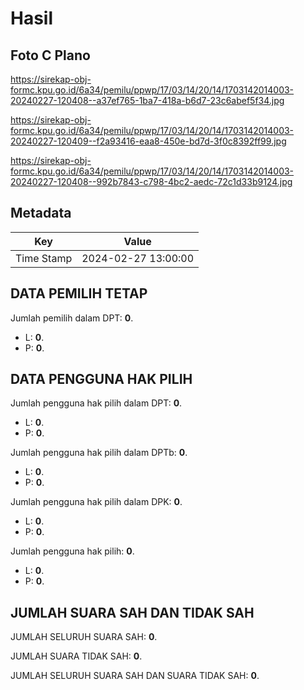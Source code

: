 # Hasil

## Foto C Plano

https://sirekap-obj-formc.kpu.go.id/6a34/pemilu/ppwp/17/03/14/20/14/1703142014003-20240227-120408--a37ef765-1ba7-418a-b6d7-23c6abef5f34.jpg

https://sirekap-obj-formc.kpu.go.id/6a34/pemilu/ppwp/17/03/14/20/14/1703142014003-20240227-120409--f2a93416-eaa8-450e-bd7d-3f0c8392ff99.jpg

https://sirekap-obj-formc.kpu.go.id/6a34/pemilu/ppwp/17/03/14/20/14/1703142014003-20240227-120408--992b7843-c798-4bc2-aedc-72c1d33b9124.jpg


## Metadata

| Key        | Value               |
| ---------- | ------------------- |
| Time Stamp | 2024-02-27 13:00:00 |


## DATA PEMILIH TETAP

Jumlah pemilih dalam DPT: **0**.
 * L: **0**.
 * P: **0**.

## DATA PENGGUNA HAK PILIH

Jumlah pengguna hak pilih dalam DPT: **0**.
 * L: **0**.
 * P: **0**.

Jumlah pengguna hak pilih dalam DPTb: **0**.
 * L: **0**.
 * P: **0**.

Jumlah pengguna hak pilih dalam DPK: **0**.
 * L: **0**.
 * P: **0**.

Jumlah pengguna hak pilih: **0**.
 * L: **0**.
 * P: **0**.

## JUMLAH SUARA SAH DAN TIDAK SAH

JUMLAH SELURUH SUARA SAH: **0**.

JUMLAH SUARA TIDAK SAH: **0**.

JUMLAH SELURUH SUARA SAH DAN SUARA TIDAK SAH: **0**.



